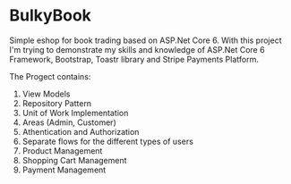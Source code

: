 # BulkyBook
Simple eshop for book trading based on ASP.Net Core 6. With this project I'm trying to demonstrate my skills and knowledge of ASP.Net Core 6
 Framework, Bootstrap, Toastr library and Stripe Payments Platform.
 
 The Progect contains:
 1. View Models
 2. Repository Pattern 
 3. Unit of Work Implementation
 4. Areas (Admin, Customer)
 5. Athentication and Authorization
 6. Separate flows for the different types of users
 7. Product Management
 8. Shopping Cart Management
 9. Payment Management
 
